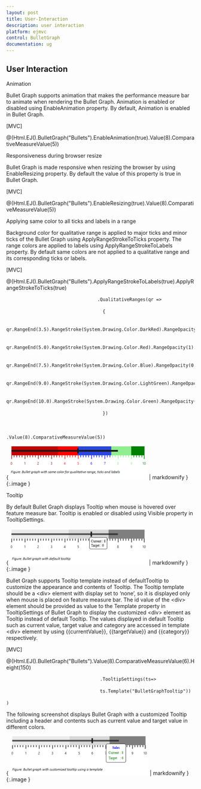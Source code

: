 ```yaml
---
layout: post
title: User-Interaction
description: user interaction
platform: ejmvc
control: BulletGraph	
documentation: ug
---
```


## User Interaction

Animation

Bullet Graph supports animation that makes the performance measure bar to animate when rendering the Bullet Graph. Animation is enabled or disabled using EnableAnimation property. By default, Animation is enabled in Bullet Graph. 

[MVC]



@(Html.EJ().BulletGraph("Bullets").EnableAnimation(true).Value(8).ComparativeMeasureValue(5))

Responsiveness during browser resize

Bullet Graph is made responsive when resizing the browser by using EnableResizing property. By default the value of this property is true in Bullet Graph. 

[MVC]



@(Html.EJ().BulletGraph("Bullets").EnableResizing(true).Value(8).ComparativeMeasureValue(5))

Applying same color to all ticks and labels in a range

Background color for qualitative range is applied to major ticks and minor ticks of the Bullet Graph using ApplyRangeStrokeToTicks property. The range colors are applied to labels using ApplyRangeStrokeToLabels property. By default same colors are not applied to a qualitative range and its corresponding ticks or labels. 

[MVC]



@(Html.EJ().BulletGraph("Bullets").ApplyRangeStrokeToLabels(true).ApplyRangeStrokeToTicks(true)

                                      .QualitativeRanges(qr =>

                                        {

                                            qr.RangeEnd(3.5).RangeStroke(System.Drawing.Color.DarkRed).RangeOpacity(0.5).Add();

                                            qr.RangeEnd(5.0).RangeStroke(System.Drawing.Color.Red).RangeOpacity(1).Add();

                                            qr.RangeEnd(7.5).RangeStroke(System.Drawing.Color.Blue).RangeOpacity(0.7).Add();

                                            qr.RangeEnd(9.0).RangeStroke(System.Drawing.Color.LightGreen).RangeOpacity(1).Add();

                                            qr.RangeEnd(10.0).RangeStroke(System.Drawing.Color.Green).RangeOpacity(1).Add();

                                        })



    .Value(8).ComparativeMeasureValue(5))

{ ![](User-Interaction_images/User-Interaction_img1.png) | markdownify }
{:.image }


Tooltip

By default Bullet Graph displays Tooltip when mouse is hovered over feature measure bar. Tooltip is enabled or disabled using Visible property in TooltipSettings.

{ ![](User-Interaction_images/User-Interaction_img2.png) | markdownify }
{:.image }


Bullet Graph supports Tooltip template instead of defaultTooltip to customize the appearance and contents of Tooltip. The Tooltip template should be a &lt;div&gt; element with display set to ‘none’, so it is displayed only when mouse is placed on feature measure bar. The id value of the &lt;div&gt; element should be provided as value to the Template property in TooltipSettings of Bullet Graph to display the customized &lt;div&gt; element as Tooltip instead of default Tooltip. The values displayed in default Tooltip such as current value, target value and category are accessed in template &lt;div&gt; element by using {{currentValue}}, {{targetValue}} and {{category}} respectively. 

[MVC]



@(Html.EJ().BulletGraph("Bullets").Value(8).ComparativeMeasureValue(6).Height(150)

                                       .TooltipSettings(ts=>

                                       ts.Template("BulletGraphTooltip"))

    )



The following screenshot displays Bullet Graph with a customized Tooltip including a header and contents such as current value and target value in different colors.

{ ![](User-Interaction_images/User-Interaction_img3.png) | markdownify }
{:.image }


